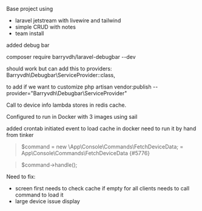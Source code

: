 Base project using 
- laravel jetstream with livewire and tailwind 
- simple CRUD with notes
- team install 

added debug bar

composer require barryvdh/laravel-debugbar --dev

should work but can add this to providers:
Barryvdh\Debugbar\ServiceProvider::class,

to add if we want to customize
php artisan vendor:publish --provider="Barryvdh\Debugbar\ServiceProvider"


Call to device info lambda stores in redis cache.

Configured to run in Docker with 3 images using sail


added crontab initiated event to load cache in docker need to run it by hand from tinker

> $command = new \App\Console\Commands\FetchDeviceData;
= App\Console\Commands\FetchDeviceData {#5776}

> $command->handle();

Need to fix:
- screen first needs to check cache if empty for all clients needs to call command to load it
- large device issue display
